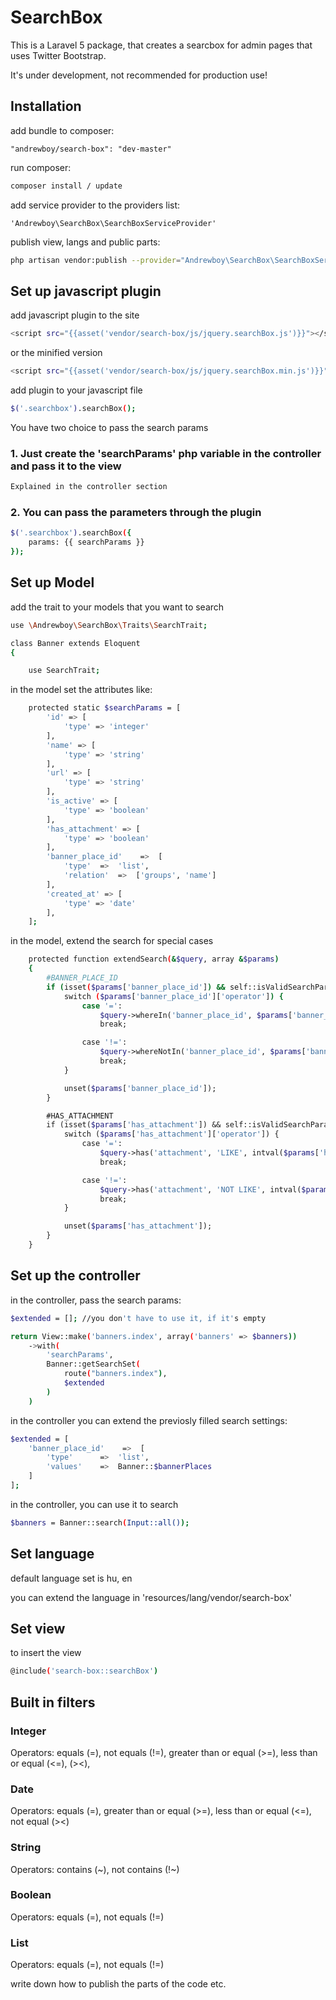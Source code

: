 # SearchBox

This is a Laravel 5 package, that creates a searcbox for admin pages that uses Twitter Bootstrap. 

It's under development, not recommended for production use!

## Installation

add bundle to composer: 

```
"andrewboy/search-box": "dev-master"
```

run composer: 

```bash
composer install / update
```

add service provider to the providers list: 

```
'Andrewboy\SearchBox\SearchBoxServiceProvider'
```

publish view, langs and public parts: 

```bash
php artisan vendor:publish --provider="Andrewboy\SearchBox\SearchBoxServiceProvider"
```

## Set up javascript plugin

add javascript plugin to the site

```bash
<script src="{{asset('vendor/search-box/js/jquery.searchBox.js')}}"></script>
```

or the minified version

```bash
<script src="{{asset('vendor/search-box/js/jquery.searchBox.min.js')}}"></script>
```

add plugin to your javascript file

```bash
$('.searchbox').searchBox();
```

You have two choice to pass the search params

### 1. Just create the 'searchParams' php variable in the controller and pass it to the view 

```bash
Explained in the controller section
```

### 2. You can pass the parameters through the plugin

```bash
$('.searchbox').searchBox({
    params: {{ searchParams }}
});
```

## Set up Model

add the trait to your models that you want to search

```bash
use \Andrewboy\SearchBox\Traits\SearchTrait;

class Banner extends Eloquent
{

    use SearchTrait;
```

in the model set the attributes like:

```bash
    protected static $searchParams = [
        'id' => [
            'type' => 'integer'
        ],
        'name' => [
            'type' => 'string'
        ],
        'url' => [
            'type' => 'string'
        ],
        'is_active' => [
            'type' => 'boolean'
        ],
        'has_attachment' => [
            'type' => 'boolean'
        ],
        'banner_place_id'    =>  [
            'type'  =>  'list',
            'relation'  =>  ['groups', 'name']
        ],
        'created_at' => [
            'type' => 'date'
        ],
    ];
```

in the model, extend the search for special cases

```bash
    protected function extendSearch(&$query, array &$params)
    {
        #BANNER_PLACE_ID
        if (isset($params['banner_place_id']) && self::isValidSearchParam($params['banner_place_id'])) {
            switch ($params['banner_place_id']['operator']) {
                case '=':
                    $query->whereIn('banner_place_id', $params['banner_place_id']['values']);
                    break;

                case '!=':
                    $query->whereNotIn('banner_place_id', $params['banner_place_id']['values']);
                    break;
            }

            unset($params['banner_place_id']);
        }

        #HAS_ATTACHMENT
        if (isset($params['has_attachment']) && self::isValidSearchParam($params['has_attachment'])) {
            switch ($params['has_attachment']['operator']) {
                case '=':
                    $query->has('attachment', 'LIKE', intval($params['has_attachment']['values'][0]));
                    break;

                case '!=':
                    $query->has('attachment', 'NOT LIKE', intval($params['has_attachment']['values'][0]));
                    break;
            }

            unset($params['has_attachment']);
        }
    }
```

## Set up the controller

in the controller, pass the search params:

```bash
$extended = []; //you don't have to use it, if it's empty

return View::make('banners.index', array('banners' => $banners))
    ->with(
        'searchParams', 
        Banner::getSearchSet(
            route("banners.index"),
            $extended
        )
    )
```

in the controller you can extend the previosly filled search settings:

```bash
$extended = [
    'banner_place_id'    =>  [
        'type'      =>  'list',
        'values'    =>  Banner::$bannerPlaces
    ]
];
```

in the controller, you can use it to search

```bash
$banners = Banner::search(Input::all());
```

## Set language

default language set is hu, en

you can extend the language in 'resources/lang/vendor/search-box'

## Set view

to insert the view

```bash
@include('search-box::searchBox')
```

## Built in filters

### Integer

Operators: equals (=), not equals (!=), greater than or equal (>=), less than or equal (<=), (><),

### Date

Operators: equals (=), greater than or equal (>=), less than or equal (<=), not equal (><)

### String

Operators: contains (~), not contains (!~)

### Boolean

Operators: equals (=), not equals (!=)

### List

Operators: equals (=), not equals (!=)

write down how to publish the parts of the code etc.